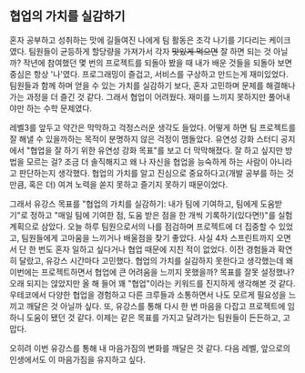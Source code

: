 ## 협업의 가치를 실감하기

혼자 공부하고 성취하는 맛에 길들여진 나에게 팀 활동은 조각 나기를 기다리는 케이크였다. 팀원들이 균등하게 할당량을 가져가서 각자 ~~맛있게 먹으면~~ 잘 하면 되는 것 아닐까?
작년에 참여했던 몇 번의 프로젝트를 되돌아 봤을 때 내가 배운 것들을 되돌아 보면 중심은 항상 '나'였다. 프로그래밍이 즐겁고, 서비스를 구상하고 만드는게 재미있었다. 
팀원들과 함께 하며 얻을 수 있는 가치를 실감하기 보다, 혼자 고민하며 문제를 해결해나가는 과정을 더 즐긴 것 같다. 그래서 협업이 어려웠다. 재미를 느끼지 못하지만 풀어내야만 하는 수학 문제였다.

레벨3를 앞두고 약간은 막막하고 걱정스러운 생각도 들었다. 어떻게 하면 팀 프로젝트를 잘 해낼 수 있을까하는 목적이 분명하지 않은 걱정이 맴돌았다. 
유연성 강화 스터디 공지에서 "협업을 잘 하기 위한 유연성 강화 목표"를 보고 더 막막해졌다. 잘 하고 싶지만 방법을 모르는 걸?
조금 더 솔직해지고 왜 나 자신을 협업을 능숙하게 하는 사람이 아니라고 판단하는지 생각했다. 협업의 가치를 알고 진심으로 중요하다고(개발 공부를 하는 것만큼, 혹은 더) 여겨 노력을 쏟지 못하고 즐기지 못하기 때문이었다.

그래서 유강스 목표를 "협업의 가치를 실감하기: 내가 팀에 기여하고, 팀에게 도움받기"로 정하고 "매일 팀에 기여한 점, 도움 받은 점을 한 개씩 기록하기(있다면!)"를 실험 계획으로 삼았다. 
오늘 하루 팀원으로서의 나를 점검하며 프로젝트에 더 집중할 수 있었고, 팀원들에게 고마움을 느끼거나 배울점을 찾기 좋았다. 사실 4차 스프린트까지 오면서 단 한 번도 혼자 일하고 싶다거나 협업 때문에 지친 적이 없었다.
이전 경험들과 확연히 달랐고, 유강스 시간마다 고민했다. 협업의 가치를 실감하지 못한다고 생각했는데 왜 이번에는 프로젝트하면서 협업에 큰 어려움을 느끼지 못했을까? 목표를 잘못 설정했나?
오래 되지는 얂았지만 올 해 들어 꽤 "협업"이라는 키워드를 진지하게 생각해본 것 같다. 우테코에서 다양한 협업을 경험하고 다른 크루들과 소통하면서 나도 모르게 필요성을 느끼고 깨달은 것 아닐까 싶다.
또, 유강스를 통해 다시 한 번 마음을 다잡고 프로젝트에 임하니 도움이 됐던 것 같다. 이제는 같은 목표를 가지고 달려가는 팀원들이 든든하고, 고맙다.

오히려 이번 유강스를 통해 내 마음가짐의 변화를 깨달은 것 같다. 다음 레벨, 앞으로의 인생에서도 이 마음가짐을 유지하고 싶다.

